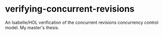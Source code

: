 # verifying-concurrent-revisions
An Isabelle/HOL verification of the concurrent revisions concurrency control model. My master's thesis.
